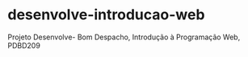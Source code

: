 # desenvolve-introducao-web
Projeto Desenvolve- Bom Despacho, 
Introdução à Programação Web,
PDBD209
